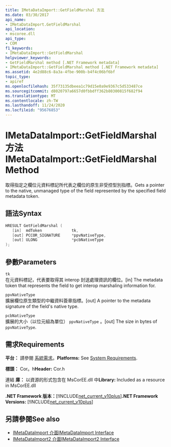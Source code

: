 ```yaml
---
title: IMetaDataImport::GetFieldMarshal 方法
ms.date: 03/30/2017
api_name:
- IMetaDataImport.GetFieldMarshal
api_location:
- mscoree.dll
api_type:
- COM
f1_keywords:
- IMetaDataImport::GetFieldMarshal
helpviewer_keywords:
- GetFieldMarshal method [.NET Framework metadata]
- IMetaDataImport::GetFieldMarshal method [.NET Framework metadata]
ms.assetid: 4e2d88c6-8a3a-4fbe-900b-b4f4c06bf6bf
topic_type:
- apiref
ms.openlocfilehash: 35f73135dbeea1c79d15e0a9e9367c5d533487ce
ms.sourcegitcommit: d8020797a6657d0fbbdff362b80300815f682f94
ms.translationtype: MT
ms.contentlocale: zh-TW
ms.lasthandoff: 11/24/2020
ms.locfileid: "95676853"
---
```

# <a name="imetadataimportgetfieldmarshal-method"></a><span data-ttu-id="8ecaf-102">IMetaDataImport::GetFieldMarshal 方法</span><span class="sxs-lookup"><span data-stu-id="8ecaf-102">IMetaDataImport::GetFieldMarshal Method</span></span>

<span data-ttu-id="8ecaf-103">取得指定之欄位元資料標記所代表之欄位的原生非受控型別指標。</span><span class="sxs-lookup"><span data-stu-id="8ecaf-103">Gets a pointer to the native, unmanaged type of the field represented by the specified field metadata token.</span></span>  
  
## <a name="syntax"></a><span data-ttu-id="8ecaf-104">語法</span><span class="sxs-lookup"><span data-stu-id="8ecaf-104">Syntax</span></span>  
  
```cpp  
HRESULT GetFieldMarshal (  
   [in]  mdToken             tk,
   [out] PCCOR_SIGNATURE     *ppvNativeType,  
   [out] ULONG               *pcbNativeType
);  
```  
  
## <a name="parameters"></a><span data-ttu-id="8ecaf-105">參數</span><span class="sxs-lookup"><span data-stu-id="8ecaf-105">Parameters</span></span>  

 `tk`  
 <span data-ttu-id="8ecaf-106">在元資料標記，代表要取得其 interop 封送處理資訊的欄位。</span><span class="sxs-lookup"><span data-stu-id="8ecaf-106">[in] The metadata token that represents the field to get interop marshaling information for.</span></span>  
  
 `ppvNativeType`  
 <span data-ttu-id="8ecaf-107">擴展欄位原生類型的中繼資料簽章指標。</span><span class="sxs-lookup"><span data-stu-id="8ecaf-107">[out] A pointer to the metadata signature of the field's native type.</span></span>  
  
 `pcbNativeType`  
 <span data-ttu-id="8ecaf-108">擴展的大小（以位元組為單位） `ppvNativeType` 。</span><span class="sxs-lookup"><span data-stu-id="8ecaf-108">[out] The size in bytes of `ppvNativeType`.</span></span>  
  
## <a name="requirements"></a><span data-ttu-id="8ecaf-109">需求</span><span class="sxs-lookup"><span data-stu-id="8ecaf-109">Requirements</span></span>  

 <span data-ttu-id="8ecaf-110">**平台：** 請參閱 [系統需求](../../get-started/system-requirements.md)。</span><span class="sxs-lookup"><span data-stu-id="8ecaf-110">**Platforms:** See [System Requirements](../../get-started/system-requirements.md).</span></span>  
  
 <span data-ttu-id="8ecaf-111">**標頭：** Cor。h</span><span class="sxs-lookup"><span data-stu-id="8ecaf-111">**Header:** Cor.h</span></span>  
  
 <span data-ttu-id="8ecaf-112">連結 **庫：** 以資源的形式包含在 MsCorEE.dll 中</span><span class="sxs-lookup"><span data-stu-id="8ecaf-112">**Library:** Included as a resource in MsCorEE.dll</span></span>  
  
 <span data-ttu-id="8ecaf-113">**.NET Framework 版本：**[!INCLUDE[net_current_v10plus](../../../../includes/net-current-v10plus-md.md)]</span><span class="sxs-lookup"><span data-stu-id="8ecaf-113">**.NET Framework Versions:** [!INCLUDE[net_current_v10plus](../../../../includes/net-current-v10plus-md.md)]</span></span>  
  
## <a name="see-also"></a><span data-ttu-id="8ecaf-114">另請參閱</span><span class="sxs-lookup"><span data-stu-id="8ecaf-114">See also</span></span>

- [<span data-ttu-id="8ecaf-115">IMetaDataImport 介面</span><span class="sxs-lookup"><span data-stu-id="8ecaf-115">IMetaDataImport Interface</span></span>](imetadataimport-interface.md)
- [<span data-ttu-id="8ecaf-116">IMetaDataImport2 介面</span><span class="sxs-lookup"><span data-stu-id="8ecaf-116">IMetaDataImport2 Interface</span></span>](imetadataimport2-interface.md)
